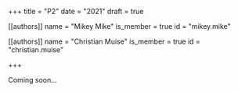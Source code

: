 +++
title = "P2"
date = "2021"
draft = true

[[authors]]
    name = "Mikey Mike"
    is_member = true
    id = "mikey.mike"

[[authors]]
    name = "Christian Muise"
    is_member = true
    id = "christian.muise"

+++

Coming soon...

